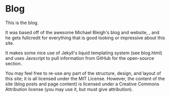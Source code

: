  Blog
==================

This is the blog.

It was based off of the awesome Michael Bleigh's blog and website, , and he gets fullcredit for everything that is good looking or impressive about this site.

It makes some nice use of Jekyll's liquid templating system (see blog.html) and uses Javscript to pull information from GitHub for the open-source section.

You may feel free to re-use any part of the structure, design, and layout of this site; it is all licensed under the MIT License. However, the content of the site (blog posts and page content) is licensed under a Creative Commons Attribution license (you may use it, but must give attribution).


